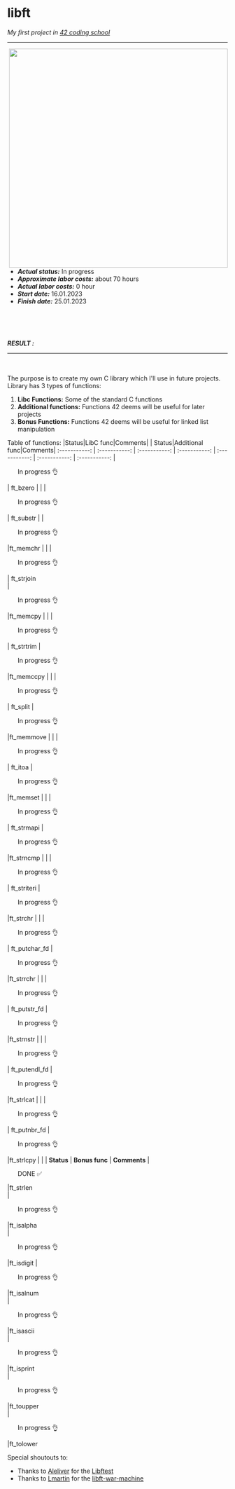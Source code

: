 # libft
*My first project in [42 coding school](https://42.fr/en/homepage/)*
<hr> 
<img src="https://user-images.githubusercontent.com/68464959/212696987-c73b8a49-fc67-4a3b-a55d-ea796fb70774.png" align="right" width="500">

* ***Actual status:***    In progress 
* ***Approximate labor costs:***    about 70 hours
* ***Actual labor costs:***    0 hour
* ***Start date:***    16.01.2023 
* ***Finish date:***    25.01.2023 
<br>
<br>
<br>

***RESULT :*** 

<hr>
<br>
<br>
The purpose is to create my own C library which I'll use in future projects. Library has 3 types of functions:

1.  **Libc Functions:** Some of the standard C functions
2.  **Additional functions:** Functions 42 deems will be useful for later projects
3.  **Bonus Functions:** Functions 42 deems will be useful for linked list manipulation

Table of functions:
|Status|LibC func|Comments| | Status|Additional func|Comments|
:-----------: | :-----------: | :-----------: | :-----------: | :-----------: | :-----------: | :-----------: 
| <ul> In progress :ok_hand:</ul> | ft_bzero    | | | <ul> In progress :ok_hand:</ul> | ft_substr | 
| <ul> In progress :ok_hand:</ul> |ft_memchr	  | | | <ul> In progress :ok_hand:</ul> | ft_strjoin	
| <ul> In progress :ok_hand:</ul> |ft_memcpy		| | | <ul> In progress :ok_hand:</ul> | ft_strtrim
| <ul> In progress :ok_hand:</ul> |ft_memccpy		| | | <ul> In progress :ok_hand:</ul> | ft_split
| <ul> In progress :ok_hand:</ul> |ft_memmove		| | | <ul> In progress :ok_hand:</ul> | ft_itoa
| <ul> In progress :ok_hand:</ul> |ft_memset		| | | <ul> In progress :ok_hand:</ul> | ft_strmapi
| <ul> In progress :ok_hand:</ul> |ft_strncmp		| | | <ul> In progress :ok_hand:</ul> | ft_striteri
| <ul> In progress :ok_hand:</ul> |ft_strchr		| | | <ul> In progress :ok_hand:</ul> | ft_putchar_fd 
| <ul> In progress :ok_hand:</ul> |ft_strrchr		| | | <ul> In progress :ok_hand:</ul> |	ft_putstr_fd
| <ul> In progress :ok_hand:</ul> |ft_strnstr		| | | <ul> In progress :ok_hand:</ul> | ft_putendl_fd
| <ul> In progress :ok_hand:</ul> |ft_strlcat		| | | <ul> In progress :ok_hand:</ul> | ft_putnbr_fd
| <ul> In progress :ok_hand:</ul> |ft_strlcpy 	| | | **Status** | **Bonus func** | **Comments**
| <ul> DONE :white_check_mark:</ul> |ft_strlen	
| <ul> In progress :ok_hand:</ul> |ft_isalpha	
| <ul> In progress :ok_hand:</ul> |ft_isdigit
| <ul> In progress :ok_hand:</ul> |ft_isalnum	
| <ul> In progress :ok_hand:</ul> |ft_isascii	
| <ul> In progress :ok_hand:</ul> |ft_isprint	
| <ul> In progress :ok_hand:</ul> |ft_toupper		
| <ul> In progress :ok_hand:</ul> |ft_tolower	






Special shoutouts to:
* Thanks to [Aleliver](https://github.com/alelievr) for the [Libftest](https://github.com/alelievr/libft-unit-test)
* Thanks to [Lmartin](https://github.com/0x050f) for the [libft-war-machine](https://github.com/0x050f/libft-war-machine)
